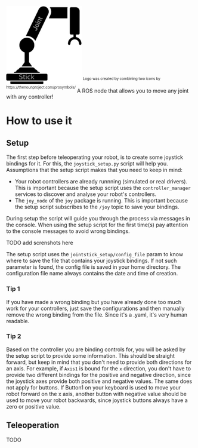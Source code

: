 <img src="https://raw.githubusercontent.com/gstavrinos/jointstick/master/images/jointstick_logo.png" width=40%>
<sup><sup>Logo was created by combining two icons by https://thenounproject.com/prosymbols/</sup></sup>
A ROS node that allows you to move any joint with any controller!

# How to use it

## Setup
The first step before teleoperating your robot, is to create some joystick bindings for it. For this, the `joystick_setup.py` script will help you. Assumptions that the setup script makes that you need to keep in mind:
* Your robot controllers are already runnning (simulated or real drivers). This is important because the setup script uses the `controller_manager` services to discover and analyse your robot's controllers.
* The `joy_node` of the `joy` package is running. This is important because the setup script subscribes to the `/joy` topic to save your bindings.

During setup the script will guide you through the process via messages in the console. When using the setup script for the first time(s) pay attention to the console messages to avoid wrong bindings.

TODO add screnshots here

The setup script uses the `jointstick_setup/config_file` param to know where to save the file that contains your joystick bindings. If not such parameter is found, the config file is saved in your home directory. The configuration file name always contains the date and time of creation.

### Tip 1
If you have made a wrong binding but you have already done too much work for your controllers, just save the configurations and then manually remove the wrong binding from the file. Since it's a .yaml, it's very human readable.

### Tip 2
Based on the controller you are binding controls for, you will be asked by the setup script to provide some information. This should be straight forward, but keep in mind that you don't need to provide both directions for an axis. For example, if `Axis1` is bound for the `x` direction, you don't have to provide two different bindings for the positive and negative direction, since the joystick axes provide both positive and negative values. The same does not apply for buttons. If Button1 on your keyboard is used to move your robot forward on the x axis, another button with negative value should be used to move your robot backwards, since joystick buttons always have a zero or positive value.

## Teleoperation
TODO
